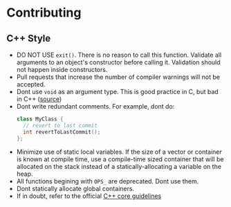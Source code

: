 # Contributing

## C++ Style

- DO NOT USE `exit()`. There is no reason to call this function. Validate all arguments to an object's constructor before calling it. Validation should not happen inside constructors.
- Pull requests that increase the number of compiler warnings will not be accepted.
- Dont use `void` as an argument type. This is good practice in C, but bad in C++ ([source](https://isocpp.github.io/CppCoreGuidelines/CppCoreGuidelines#nl25-dont-use-void-as-an-argument-type))
- Dont write redundant comments. For example, dont do:
  ```c++
  class MyClass {
    // revert to last commit
    int revertToLastCommit();
  };
  ```
- Minimize use of static local variables. If the size of a vector or container is known at compile time, use a compile-time sized container that will be allocated on the stack instead of a statically-allocating a variable on the heap.
- All functions begining with `OPS_` are deprecated. Dont use them.
- Dont statically allocate global containers.
- If in doubt, refer to the official [C++ core guidelines](https://isocpp.github.io/CppCoreGuidelines/)
